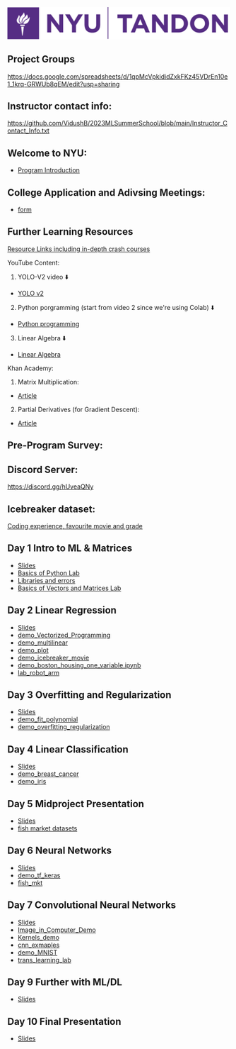 ![NYU Tandon Logo](Day9/tandon_logo.png)

## Project Groups
https://docs.google.com/spreadsheets/d/1qpMcVpkididZxkFKz45VDrEn10e1_1krq-GRWUb8qEM/edit?usp=sharing
## Instructor contact info:  
https://github.com/VidushB/2023MLSummerSchool/blob/main/Instructor_Contact_Info.txt  

## Welcome to NYU:
- [Program Introduction](https://docs.google.com/document/d/1ZPjIiKik0eja0h0P6Md8Sw8SEW19UkdXahHOU-6rTf8/edit?usp=sharing)

## College Application and Adivsing Meetings:
- [form](https://forms.gle/eTbrNMQshccDrk5n8)

## Further Learning Resources
[Resource Links including in-depth crash courses](https://github.com/VidushB/2023MLSummerSchool/blob/main/Day9/Resource_links.txt)  
  
YouTube Content:  

1. YOLO-V2 video ⬇️
- [YOLO v2](https://www.youtube.com/watch?v=VOC3huqHrss)
2. Python porgramming (start from video 2 since we're using Colab) ⬇️
- [Python programming](https://www.youtube.com/playlist?list=PL-osiE80TeTskrapNbzXhwoFUiLCjGgY7)
3. Linear Algebra ⬇️
- [Linear Algebra](https://www.youtube.com/playlist?list=PLZHQObOWTQDPD3MizzM2xVFitgF8hE_ab)

Khan Academy:
1. Matrix Multiplication:
- [Article](https://www.khanacademy.org/math/precalculus/x9e81a4f98389efdf:matrices/x9e81a4f98389efdf:multiplying-matrices-by-matrices/a/multiplying-matrices)
2. Partial Derivatives (for Gradient Descent):
- [Article](https://www.khanacademy.org/math/multivariable-calculus/multivariable-derivatives/partial-derivative-and-gradient-articles/a/introduction-to-partial-derivatives)




## Pre-Program Survey:  

## Discord Server:
[https://discord.gg/hUveaQNy
](https://discord.gg/hUveaQNy)  

## Icebreaker dataset: 
[Coding experience, favourite movie and grade](https://docs.google.com/spreadsheets/d/1_ngLKoPC6Dy9hCRPBC4VmFSK9TwZSx-NCQiQYwOcfC4/edit?usp=sharing)

## Day 1 Intro to ML & Matrices
- [Slides](https://github.com/VidushB/2023MLSummerSchool/blob/main/Day1/Day1.pdf)
- [Basics of Python Lab](https://github.com/VidushB/2023MLSummerSchool/blob/main/Day1/demo_python_basics.ipynb)
- [Libraries and errors](https://github.com/VidushB/2023MLSummerSchool/blob/main/Day1/libraries_and_errors.ipynb)
- [Basics of Vectors and Matrices Lab](https://github.com/VidushB/2023MLSummerSchool/blob/main/Day1/demo_vectors_matrices.ipynb)


## Day 2 Linear Regression
- [Slides](https://github.com/VidushB/2023MLSummerSchool/blob/main/Day2/Day2.pdf)
- [demo_Vectorized_Programming](https://github.com/VidushB/2023MLSummerSchool/blob/main/Day2/vectorize_programming.ipynb)
- [demo_multilinear](https://github.com/VidushB/2023MLSummerSchool/blob/main/Day2/demo_multilinear.ipynb)
- [demo_plot](https://github.com/VidushB/2023MLSummerSchool/blob/main/Day2/demo_plot.ipynb)
- [demo_icebreaker_movie](https://github.com/VidushB/2023MLSummerSchool/blob/main/Day2/IceBreaker_movie_demo.ipynb)
- [demo_boston_housing_one_variable.ipynb](https://github.com/VidushB/2023MLSummerSchool/blob/main/Day2/Boston_Housing_One_Variable.ipynb)
- [lab_robot_arm](https://github.com/VidushB/2023MLSummerSchool/blob/main/Day2/lab_robot_arm.ipynb)

## Day 3 Overfitting and Regularization
- [Slides](https://github.com/VidushB/2023MLSummerSchool/blob/main/Day3/Day3.pdf)
- [demo_fit_polynomial](https://github.com/VidushB/2023MLSummerSchool/blob/main/Day3/demo_fit_polynomial.ipynb)
- [demo_overfitting_regularization](https://github.com/VidushB/2023MLSummerSchool/blob/main/Day3/demo_overfitting_regularization.ipynb)

## Day 4 Linear Classification
- [Slides](https://github.com/VidushB/2023MLSummerSchool/blob/main/Day4/Day4.pdf)
- [demo_breast_cancer](https://github.com/VidushB/2023MLSummerSchool/blob/main/Day4/demo_breast_cancer.ipynb)
- [demo_iris](https://github.com/VidushB/2023MLSummerSchool/blob/main/Day4/demo_iris.ipynb)

## Day 5 Midproject Presentation
 - [Slides](https://github.com/VidushB/2023MLSummerSchool/blob/main/Day5/Day%205_Mini_Project.pdf)
 - [fish market datasets](https://github.com/VidushB/2023MLSummerSchool/tree/main/Day5)

## Day 6 Neural Networks
 - [Slides](https://github.com/VidushB/2023MLSummerSchool/blob/main/Day6/Day_6.pdf)
 - [demo_tf_keras](https://github.com/VidushB/2023MLSummerSchool/blob/main/Day6/demo_tf_keras_basics.ipynb)
 - [fish_mkt](https://github.com/VidushB/2023MLSummerSchool/blob/main/Day6/lab_mlp_fish_market_keras.ipynb)

## Day 7 Convolutional Neural Networks
 - [Slides](https://github.com/VidushB/2023MLSummerSchool/blob/main/Day7/Day7.pdf)
 - [Image_in_Computer_Demo](https://github.com/VidushB/2023MLSummerSchool/blob/main/Day7/Images_In_Computer_Demo.ipynb)
 - [Kernels_demo](https://github.com/VidushB/2023MLSummerSchool/blob/main/Day7/Kernels_Demo.ipynb)
 - [cnn_exmaples](https://github.com/VidushB/2023MLSummerSchool/blob/main/Day7/cnn_example.ipynb)
 - [demo_MNIST](https://github.com/VidushB/2023MLSummerSchool/blob/main/Day7/demo_MNIST.ipynb)
 - [trans_learning_lab](https://github.com/VidushB/2023MLSummerSchool/blob/main/Day7/lab_transfer_learning_dog_cat.ipynb)
 
## Day 9 Further with ML/DL
 - [Slides](https://github.com/VidushB/2023MLSummerSchool/blob/main/Day9/Day9.pdf)
 

## Day 10 Final Presentation
 - [Slides](https://github.com/VidushB/2023MLSummerSchool/blob/main/Day10/final_project.pdf)
 
 

